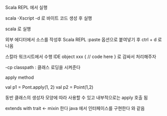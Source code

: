 Scala REPL 에서 실행 


scala -Xscript -d 로 바이트 코드 생성 후 실행 


scala 로 실행 


외부 에디터에서 소스를 작성후 Scala REPL :paste 옵션으로 붙여넣기 후 ctrl + d 로 나옴 

스칼라 워크시트에서 수행  IDE 
object xxx {
 // code here 
}
로 감싸서 처리해주자 

-cp classpath : 클래스 로딩을 시켜준다 






apply method

val p1 = Pont.apply(1, 2)
val p2 = Point(1,2)

동반 클래스의 생성자 모양에 따라 사용할 수 있고 내부적으로는 apply 호출 됨 



extends 
with trait <- mixin 한다 
java 에서 인터페이스를 구현한다 와 같음 


